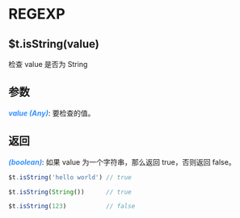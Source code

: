 # REGEXP

## $t.isString(value)

检查 value 是否为 String

## 参数

<i style="color: #3492ff;font-weight: 700;">value (Any)</i>: 要检查的值。

## 返回

<i style="color: #3492ff;font-weight: 700;">(boolean)</i>: 如果 value 为一个字符串，那么返回 true，否则返回 false。

```javascript
$t.isString('hello world') // true

$t.isString(String())      // true

$t.isString(123)           // false
```
